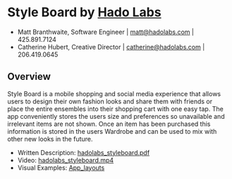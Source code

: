
# Style Board by [Hado Labs](http://hadolabs.com)

* Matt Branthwaite, Software Engineer  |  [matt@hadolabs.com](mailto:matt@hadolabs.com)  |  425.891.7124
* Catherine Hubert, Creative Director  |  [catherine@hadolabs.com](mailto:catherine@hadolabs.com)  |  206.419.0645	

## Overview
Style Board is a mobile shopping and social media experience that allows users to design their own fashion looks and share them with friends or place the entire ensembles into their shopping cart with one easy tap. The app conveniently stores the users size and preferences so unavailable and irrelevant items are not shown. Once an item has been purchased this information is stored in the users Wardrobe and can be used to mix with other new looks in the future.

* Written Description: [hadolabs_styleboard.pdf](/hadolabs_styleboard.pdf)
* Video: [hadolabs_styleboard.mp4](/hadolabs_styleboard.mp4)
* Visual Examples: [App_layouts](/App_layouts)
